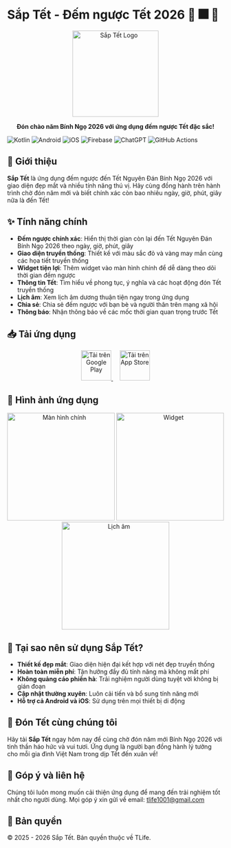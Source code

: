 # Sắp Tết - Đếm ngược Tết 2026 🧧 🎆 🐴

<p align="center">
  <a href="https://saptet.vn" target="_blank">
    <img src="https://play-lh.googleusercontent.com/-1YFnrGIXF0Ycj-Ikl0OtyAyqMYPwRFaElOFa6v5sLlsAX-xDPU3X07ixOQgrJ22TJw1=s256-rw" alt="Sắp Tết Logo" width="200"/>
  </a>
</p>

<p align="center">
  <b>Đón chào năm Bính Ngọ 2026 với ứng dụng đếm ngược Tết đặc sắc!</b>
</p>

<p align="center">
  
  ![Kotlin](https://img.shields.io/badge/kotlin-%237F52FF.svg?style=for-the-badge&logo=kotlin&logoColor=white)
  ![Android](https://img.shields.io/badge/Android-3DDC84?style=for-the-badge&logo=android&logoColor=white)
  ![iOS](https://img.shields.io/badge/iOS-000000?style=for-the-badge&logo=ios&logoColor=white)
  ![Firebase](https://img.shields.io/badge/firebase-%23039BE5.svg?style=for-the-badge&logo=firebase)
  ![ChatGPT](https://img.shields.io/badge/chatGPT-74aa9c?style=for-the-badge&logo=openai&logoColor=white)
  ![GitHub Actions](https://img.shields.io/badge/GitHub%20Actions-%232671E5.svg?style=for-the-badge&logo=github-actions&logoColor=white)
  
</p>

## 📱 Giới thiệu

**Sắp Tết** là ứng dụng đếm ngược đến Tết Nguyên Đán Bính Ngọ 2026 với giao diện đẹp mắt và nhiều tính năng thú vị. Hãy cùng đồng hành trên hành trình chờ đón năm mới và biết chính xác còn bao nhiêu ngày, giờ, phút, giây nữa là đến Tết!

## ✨ Tính năng chính

- **Đếm ngược chính xác**: Hiển thị thời gian còn lại đến Tết Nguyên Đán Bính Ngọ 2026 theo ngày, giờ, phút, giây
- **Giao diện truyền thống**: Thiết kế với màu sắc đỏ và vàng may mắn cùng các họa tiết truyền thống
- **Widget tiện lợi**: Thêm widget vào màn hình chính để dễ dàng theo dõi thời gian đếm ngược
- **Thông tin Tết**: Tìm hiểu về phong tục, ý nghĩa và các hoạt động đón Tết truyền thống
- **Lịch âm**: Xem lịch âm dương thuận tiện ngay trong ứng dụng
- **Chia sẻ**: Chia sẻ đếm ngược với bạn bè và người thân trên mạng xã hội
- **Thông báo**: Nhận thông báo về các mốc thời gian quan trọng trước Tết

## 📥 Tải ứng dụng

<p align="center">
  <a href="https://play.google.com/store/apps/details?id=com.thanh_nguyen.tet_count_down">
    <img src="https://play.google.com/intl/en_us/badges/images/generic/vi_badge_web_generic.png" alt="Tải trên Google Play" height="70"/>
  </a>
  &nbsp;&nbsp;&nbsp;
  <a href="https://apps.apple.com/us/app/s%E1%BA%AFp-t%E1%BA%BFt-%C4%91%E1%BA%BFm-ng%C6%B0%E1%BB%A3c-t%E1%BA%BFt-2026/id6743064990?platform=iphone">
    <img src="https://tools.applemediaservices.com/api/badges/download-on-the-app-store/black/vi-vn?size=250x83&amp;releaseDate=1601596800" alt="Tải trên App Store" height="70"/>
  </a>
</p>

## 📸 Hình ảnh ứng dụng

<p align="center">
  <img src="https://is1-ssl.mzstatic.com/image/thumb/PurpleSource211/v4/0c/3e/3e/0c3e3ec2-0f20-9689-cf9e-57cc0ef5cf43/Cover1.png/460x0w.webp" alt="Màn hình chính" width="250"/>
  <img src="https://is1-ssl.mzstatic.com/image/thumb/PurpleSource221/v4/ed/40/af/ed40af78-283e-0029-7216-64e66437830a/Cover4.png/460x0w.webp" alt="Widget" width="250"/>
  <img src="https://is1-ssl.mzstatic.com/image/thumb/PurpleSource211/v4/bb/f6/f8/bbf6f8d5-6b74-7726-6e26-d2439a8c83f4/Cover2.png/460x0w.webp" alt="Lịch âm" width="250"/>
</p>

## 🎯 Tại sao nên sử dụng Sắp Tết?

- **Thiết kế đẹp mắt**: Giao diện hiện đại kết hợp với nét đẹp truyền thống
- **Hoàn toàn miễn phí**: Tận hưởng đầy đủ tính năng mà không mất phí
- **Không quảng cáo phiền hà**: Trải nghiệm người dùng tuyệt vời không bị gián đoạn
- **Cập nhật thường xuyên**: Luôn cải tiến và bổ sung tính năng mới
- **Hỗ trợ cả Android và iOS**: Sử dụng trên mọi thiết bị di động

## 🧧 Đón Tết cùng chúng tôi

Hãy tải **Sắp Tết** ngay hôm nay để cùng chờ đón năm mới Bính Ngọ 2026 với tinh thần háo hức và vui tươi. Ứng dụng là người bạn đồng hành lý tưởng cho mỗi gia đình Việt Nam trong dịp Tết đến xuân về!

## 📝 Góp ý và liên hệ

Chúng tôi luôn mong muốn cải thiện ứng dụng để mang đến trải nghiệm tốt nhất cho người dùng. Mọi góp ý xin gửi về email: [tlife1001@gmail.com](mailto:tlife1001@gmail.com)

## 📜 Bản quyền

© 2025 - 2026 Sắp Tết. Bản quyền thuộc về TLife.
